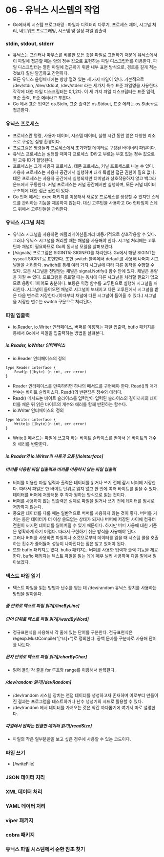 # 06 - 유닉스 시스템의 작업
- Go에서의 시스템 프로그래밍 : 파일과 디렉터리 다루기, 프로세스 제어, 시그널 처리, 네트워크 프로그래밍, 시스템 및 설정 파일 입출력

### stdin, stdout, stderr
- 유닉스는 프린터나 마우스를 비롯한 모든 것을 파일로 표현하기 때문에 유닉스에서 이 파일에 접근할 때는 양의 정수 값으로 표현하는 파일 디스크립터를 이용한다. 파일 디스크립터는 열린 파일에 접근하기 위한 내부 표현 방식으로, 경로를 길게 적는 것보다 훨씬 깔끔하고 간편하다. 
- 모든 유닉스 윤영체제에는 항상 열려 있는 세 가지 파일이 있다. 기본적으로 /dev/stdin, /dev/stdout, /dev/stderr 라는 세가지 특수 표준 파일명을 사용한다. 각각에 대한 파일 디스크립터는 0,1,2다. 이 세 가지 파일 디스크립터는 표준 입력, 표준 출력, 표준 에러라고 부른다.
- Go 에서 표준 입력은 os.Stdin, 표준 출력은 os.Stdout, 표준 에러는 os.Stderr로 접근한다.

### 유닉스 프로세스
- 프로세스란 명령, 사용자 데이터, 시스템 데이터, 실행 시간 동안 얻은 다양한 리소스로 구성된 실행 환경이다.
- 프로그램은 명령들과 프로세스에서 초기화할 데이터로 구성된 바이너리 파일이다. 
- 유닉스 프로세스는 실행할 때마다 프로세스 ID라고 부르는 부호 없는 정수 값으로 된 고유 ID가 할당된다.
- 프로세스는 크게 사용자 프로세스, 데몬 프로세스, 커널 프로세스로 나눌 수 있다. 사용자 프로세스는 사용자 공간에서 실행하며 대개 특별한 접근 권한이 필요 없다. 데몬 프로세스는 사용자 공간에서 실행되지만 터미널과 상호작용하지 않고 백그라운드에서 구동한다. 커널 프로세스는 커널 공간에서만 실행하며, 모든 커널 데이터 구조체에 대한 접근 권한이 있다.
- Go 언어 에서는 exec 패키지를 이용해서 새로운 프로세스를 생성할 수 있지만 스레드를 관리하는 기능을 제공하지 않는다. 대신 고루틴을 사용하고 Go 런타임이 스레드 위에서 고루틴들을 관리한다.

### 유닉스 시그널 처리
- 유닉스 시그널을 사용하면 애플리케이션들끼리 비동기적으로 상호작용할 수 있다. 그러나 유닉스 시그널을 처리할 때는 채널을 사용해야 한다. 시그널 처리에는 고루틴과 채널이 필요하므로 Go의 동시성 모델을 살펴보겠다.
- [/signals] 프로그램은 SIGINT와 SIGINFO를 처리한다. Go에서 해당 SIGINT는 syscall.SIGINT로 표현한다. 또한 switch 블록에서 default를 사용해 나머지 시그널들을 처리한다. switch를 통해 여러 가지 시그널에 따라 다른 동작을 수행할 수 있다. 모든 시그널을 전달받는 채널은 signal.Notify() 함수 안에 있다. 채널은 용량을 가질 수 있다. 프로그램을 종료할 때는 동시에 다른 시그널을 처리할 필요가 없으므로 용량이 1이어도 충분하다. 보통은 익명 함수를 고루틴으로 실행해 시그널을 처리한다. 시그널이 들어오면 채널로 시그널이 보내지고 다른 고루틴에서 시그널을 받은 다음 변수로 저장한다.(이때부터 채널에 다른 시그널이 들어올 수 있다.) 시그널을 저장한 변수는 switch 구문으로 처리된다.

### 파일 입출력
- io.Reader, io.Writer 인터페이스, 버퍼를 이용하는 파일 입출력, bufio 패키지를 통해서 Go에서 파일을 입출력하는 방법을 살펴본다.
##### io.Reader, ioWriter 인터페이스
- io.Reader 인터페이스의 정의
```
type Reader interface {
    Read(p []byte) (n int, err error)
}
```
- Reader 인터페이스를 만족하려면 하나의 메서드를 구현해야 한다. Read()의 매개변수는 바이트 슬라이스다. Read()의 반환값은 정수와 에러다.
- Read() 메서드는 바이트 슬라이스를 입력받아 입력된 슬라이스의 길이까지의 데이터를 채운 뒤 읽은 바이트의 개수와 에러를 함께 반환하는 함수다.
- io.Writer 인터페이스의 정의
```
type Writer interface {
    Write(p []byte)(n int, err error)
}
```
- Write() 메서드는 파일에 쓰고자 하는 바이트 슬라이스를 받아서 쓴 바이트의 개수와 에러를 반환한다.

##### io.Reader와 io.Writer의 사용과 오용 [/ioInterface]
##### 버퍼를 이용한 파일 입출력과 버퍼를 이용하지 않는 파일 입출력
- 버퍼를 이용한 파일 입력과 출력은 데이터를 읽거나 쓰기 전에 잠시 버퍼에 저장한다. 따라서 파일은 한 바이트 단위로 읽지 않고 한 번에 여러 바이트를 읽을 수 있다. 데이터를 버퍼에 저장해둔 후 각자 원하는 방식으로 읽는 것이다.
- 버퍼를 사용하지 않는 입출력은 실제로 파일을 읽거나 쓰기 전에 데이터를 임시로 저장하지 않는다.
- 중요한 데이터를 다룰 때는 일반적으로 버퍼를 사용하지 않는 것이 좋다. 버퍼를 거치는 동안 데이터가 더 이상 쓸모없는 상태가 되거나 버퍼에 저장된 사이에 컴퓨터 전원이 꺼지면 데이터를 잃어버릴 수 있기 때문이다. 하지만 버퍼 사용에 대한 기준은 명확하게 하기 어렵다. 따라서 구현하기 쉬운 방식을 사용해야 된다. 
- 그러나 버퍼를 사용하면 파일이나 소켓으로부터 데이터를 읽을 때 시스템 콜을 호출하는 횟수가 줄어들어 성능이 나아진다는 점은 알고 있어야 된다. 
- 또한 bufio 패키지도 있다. bufio 패키지는 버퍼를 사용한 입력과 출력 기능을 제공한다. bufio 패키지는 텍스트 파일을 읽는 데에 매우 널리 사용하며 다음 절에서 알아보겠다.

### 텍스트 파일 읽기
- 텍스트 파일을 읽는 방법과 난수를 얻는 데 /dev/random 유닉스 장치를 사용하는 방법을 알아본다.
##### 줄 단위로 텍스트 파일 읽기[/lineByLine]
##### 단어 단위로 텍스트 파일 읽기[/wordByWord]
- 정규표현식을 사용해서 각 줄에 있는 단어를 구분한다. 전규표현식은 regexp.MustCompile("[^\\s]+")로 정의한다. 공백 문자를 구분자로 사용해 단어를 나눈다.
##### 문자 단위로 텍스트 파일 읽기[/charByChar]
- 읽어 들인 각 줄을 for 루프와 range를 이용해서 반복한다. 
##### /dev/random 읽기[/devRandom]
- /dev/random 시스템 장치는 랜덤 데이터를 생성하고자 존재하며 이로부터 만들어진 결과는 프로그램을 테스트하거나 난수 생성기의 시드로 활용할 수 있다.
- /dev/random 에서 데이터를 가져오는 것은 약간 까다롭기에 여기서 따로 설명한다.
##### 파일에서 원하는 만큼만 데이터 읽기[/readSize]
- 파일의 작은 일부분만을 보고 싶은 경우에 사용할 수 있는 코드이다.

### 파일 쓰기
- [/writeFile]

### JSON 데이터 처리

### XML 데이터 처리

### YAML 데이터 처리

### viper 패키지

### cobra 패키지

### 유닉스 파일 시스템에서 순환 참조 찾기